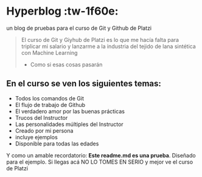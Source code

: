# Hyperblog :tw-1f60e:
un blog de pruebas para el curso de Git y Github de Platzi
> El curso de Git y Giyhub de Platzi es lo que me hacía falta para triplicar mi salario y lanzarme a la industria del tejido de lana sintética con Machine Learning
>- Como si esas cosas pasarán 

## En el curso se ven los siguientes temas:
* Todos los comandos de Git
* El flujo de trabajo de Github
* El verdadero amor por las buenas prácticas
* Trucos del Instructor
* Las personalidades múltiples del Instructor
* Creado por mi persona
* incluye ejemplos
* Disponible para todas las edades

Y como un amable recordatorio: **Este readme.md es una prueba**. Diseñado para el ejemplo. Si llegas acá NO LO TOMES EN SERIO y mejor ve el curso de Platzi